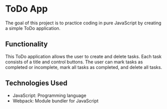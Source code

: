 # ToDo App

The goal of this project is to practice coding in pure JavaScript by creating a simple ToDo application.

## Functionality
This ToDo application allows the user to create and delete tasks. Each task consists of a title and control buttons. The user can mark tasks as completed or incomplete, mark all tasks as completed, and delete all tasks.

## Technologies Used
- JavaScript: Programming language
- Webpack: Module bundler for JavaScript

